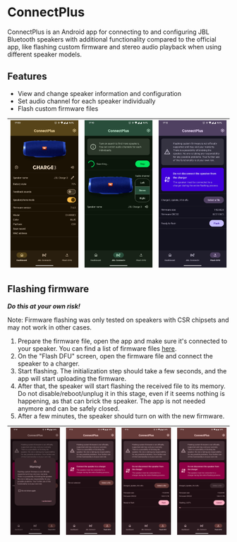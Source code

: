 # ConnectPlus
ConnectPlus is an Android app for connecting to and configuring JBL Bluetooth speakers with additional functionality compared to the official app, like flashing custom firmware and stereo audio playback when using different speaker models.

## Features
 - View and change speaker information and configuration
 - Set audio channel for each speaker individually 
 - Flash custom firmware files

| <img src="images/demo1.png"> | <img src="images/demo2.png"> | <img src="images/demo3.png"> |
|------------------------------|------------------------------|------------------------------|

 
## Flashing firmware

_**Do this at your own risk!**_

Note: Firmware flashing was only tested on speakers with CSR chipsets and may not work in other cases. 

1. Prepare the firmware file, open the app and make sure it's connected to your speaker. You can find a list of firmware files [here](https://github.com/pembem22/jbl-firmware/).
2. On the "Flash DFU" screen, open the firmware file and connect the speaker to a charger.
3. Start flashing. The initialization step should take a few seconds, and the app will start uploading the firmware.
4. After that, the speaker will start flashing the received file to its memory. Do not disable/reboot/unplug it in this stage, even if it seems nothing is happening, as that can brick the speaker. The app is not needed anymore and can be safely closed.
5. After a few minutes, the speaker should turn on with the new firmware.

| <img src="images/dfu1.png"> | <img src="images/dfu2.png"> | <img src="images/dfu3.png"> | <img src="images/dfu4.png"> |
|-----------------------------|-----------------------------|-----------------------------|-----------------------------|
